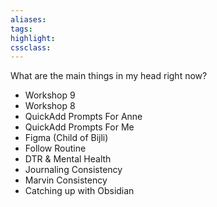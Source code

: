 ```yaml
---
aliases:  
tags:
highlight:  
cssclass:
---
```


What are the main things in my head right now?
- Workshop 9
- Workshop 8
- QuickAdd Prompts For Anne
- QuickAdd Prompts For Me
- Figma (Child of Bijli)
- Follow Routine
- DTR & Mental Health
- Journaling Consistency
- Marvin Consistency
- Catching up with Obsidian 

